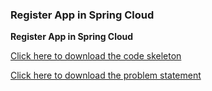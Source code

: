 ### Register App in Spring Cloud


**Register App in Spring Cloud**

[Click here to download the code skeleton](https://cognizant.tekstac.com/mod/vpl/viewfile.php/231745/mod_vpl/intro/ProductApp.zip)

[Click here to download the problem statement](https://cognizant.tekstac.com/mod/vpl/viewfile.php/231745/mod_vpl/intro/Microservice%20-%20Register%20App%20in%20Spring%20Cloud.docx)
